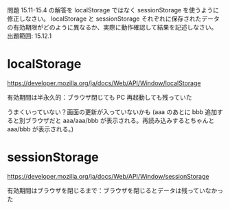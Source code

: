 問題 15.11-15.4 の解答を localStorage ではなく sessionStorage を使うように修正しなさい。
localStorage と sessionStorage それぞれに保存されたデータの有効期限がどのように異なるか、実際に動作確認して結果を記述しなさい。
出題範囲: 15.12.1

# localStorage

https://developer.mozilla.org/ja/docs/Web/API/Window/localStorage

有効期間は半永久的：ブラウザ閉じても PC 再起動しても残っていた

うまくいっていない？画面の更新が入っていないかも
(aaa のあとに bbb 追加すると別ブラウザだと aaa/aaa/bbb が表示される。再読み込みするとちゃんと aaa/bbb が表示される。)

# sessionStorage

https://developer.mozilla.org/ja/docs/Web/API/Window/sessionStorage

有効期間はブラウザを閉じるまで：ブラウザを閉じるとデータは残っていなかった
